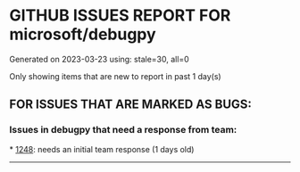 
# GITHUB ISSUES REPORT FOR microsoft/debugpy


Generated on 2023-03-23 using: stale=30, all=0


Only showing items that are new to report in past 1 day(s)


## FOR ISSUES THAT ARE MARKED AS BUGS:


### Issues in debugpy that need a response from team:


\* [1248](https://github.com/microsoft/debugpy/issues/1248 "User Uncaught Exceptions fails on imports"): needs an initial team response (1 days old)

---
